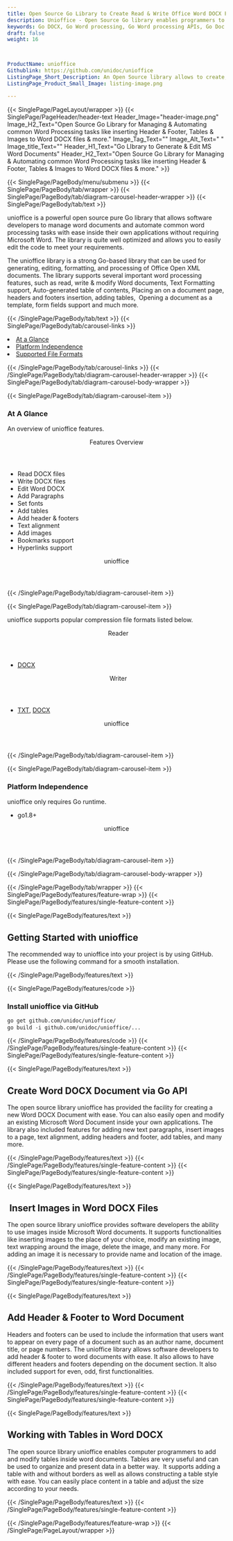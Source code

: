 ```yaml
---
title: Open Source Go Library to Create Read & Write Office Word DOCX Files
description: Unioffice - Open Source Go library enables programmers to generate, edit & read office Word DOCX documents. Insert header/footer, tables & images to Word DOCX.
keywords: Go DOCX, Go Word processing, Go Word processing APIs, Go Doc API, Go .docx API, Go word library, create  Word Documents, modify Word documents, add image to word files, Open Source JavaScript Libraries, Open Source Word processing, Open Source Go Library
draft: false
weight: 16



ProductName: unioffice
Githublink: https://github.com/unidoc/unioffice
ListingPage_Short_Description: An Open Source library allows to create, edit and manipulating office Word DOCX file format inside Go applications.
ListingPage_Product_Small_Image: listing-image.png 

---
```


{{< SinglePage/PageLayout/wrapper >}}
{{< SinglePage/PageHeader/header-text
Header_Image="header-image.png"
Image_H2_Text="Open Source Go Library for Managing & Automating common Word Processing tasks like inserting Header & Footer, Tables & Images to Word DOCX files & more."
Image_Tag_Text=""
Image_Alt_Text=" "
Image_title_Text=""
Header_H1_Text="Go LIbrary to Generate & Edit MS Word Documents"
Header_H2_Text="Open Source Go Library for Managing & Automating common Word Processing tasks like inserting Header & Footer, Tables & Images to Word DOCX files & more." >}}

{{< SinglePage/PageBody/menu/submenu >}}
{{< SinglePage/PageBody/tab/wrapper >}}
{{< SinglePage/PageBody/tab/diagram-carousel-header-wrapper >}}
{{< SinglePage/PageBody/tab/text >}}



<p>unioffice is a powerful open source pure Go library that allows software developers to manage word documents and automate common word processing tasks with ease inside their own applications without requiring Microsoft Word. The library is quite well optimized and allows you to easily edit the code to meet your requirements.</p>
<p>The unioffice library is a strong Go-based library that can be used for generating, editing, formatting, and processing of Office Open XML documents. The library supports several important word processing features, such as read, write & modify Word documents, Text Formatting support, Auto-generated table of contents, Placing an on a document page, headers and footers insertion, adding tables,  Opening a document as a template, form fields support and much more.</p>

{{< /SinglePage/PageBody/tab/text >}}
{{< SinglePage/PageBody/tab/carousel-links >}}

<li data-target="#diagramcarousel" data-slide-to="0"><a href="#">At a Glance</a></li>
<li data-target="#diagramcarousel" data-slide-to="2"><a href="#">Platform Independence</a></li>
<li data-target="#diagramcarousel" data-slide-to="1"><a class="activetab" href="#">Supported File Formats</a></li>


{{< /SinglePage/PageBody/tab/carousel-links >}}
{{< /SinglePage/PageBody/tab/diagram-carousel-header-wrapper >}}
{{< SinglePage/PageBody/tab/diagram-carousel-body-wrapper >}}

{{< SinglePage/PageBody/tab/diagram-carousel-item >}}
<h3>At A Glance</h3>
<p>An overview of unioffice features.</p>
<div class="diagram1 d1-poi">
<div class="d1-row">
<div class="d1-col d1-right"><header>Features Overview</header>
<ul>
<li>Read DOCX files</li>
<li>Write DOCX files</li>
<li>Edit Word DOCX</li>
<li>Add Paragraphs</li>
<li>Set fonts</li>
<li>Add tables</li>
<li>Add header & footers</li>
<li>Text alignment</li>
<li>Add images</li>
<li>Bookmarks support</li>
<li>Hyperlinks support</li>
</ul>
</div>
</div>
<div class="d1-logo" style="border: none;"><!--<img src='listing-image.png' alt="Compression APIs for .NET" />--><header>unioffice</header><footer><small></small></footer></div>
<!--/logo--></div>
<!--/diagram1-->
{{< /SinglePage/PageBody/tab/diagram-carousel-item >}}

{{< SinglePage/PageBody/tab/diagram-carousel-item >}}
<p>unioffice supports popular compression file formats listed below.</p>
<div class="diagram1 d2  d1-poi">
<div class="d1-row">
<div class="d1-col d1-left"><header><i class="fa fa-arrows-v "> </i> Reader</header>
<ul>
<li><a href="https://docs.fileformat.com/presentation/ppt/">DOCX</a></li>
</ul>
</div>
<!--/left-->
<div class="d1-col d1-right"><header><i class="fa  fa-long-arrow-down"> </i> Writer</header>
<ul>
<li><a href="https://docs.fileformat.com/word-processing/txt/">TXT</a><a href="https://docs.fileformat.com/presentation/pptx/">,</a> <a href="https://docs.fileformat.com/presentation/ppt/">DOCX</a></li>
</ul>
</div>
<!--/right--></div>
<!--/row-->
<div class="d1-logo" style="border: none;"><!--<img src='listing-image.png' alt="Compression APIs for .NET" />--><header>unioffice</header><footer><small></small></footer></div>
<!--/logo--></div>
<!--/diagram2-->
{{< /SinglePage/PageBody/tab/diagram-carousel-item >}}

{{< SinglePage/PageBody/tab/diagram-carousel-item >}}
<h3>Platform Independence</h3>
<p>unioffice only requires Go runtime.</p>
<div class="diagram1 d1-poi">
<div class="d1-row">
<div class="d1-col d1-right">
<ul>
<li>go1.8+</li>
</ul>
</div>
</div>
</div>
<div class="diagram1 d1-poi">
<div class="d1-row"><!--/left--><!--/right--></div>
<!--/row-->
<div class="d1-logo" style="border: none;"><!--<img src='listing-image.png' alt="Compression APIs for .NET" />--><header>unioffice</header><footer><small></small></footer></div>
<!--/logo--></div>
<!--/diagram2 -->
{{< /SinglePage/PageBody/tab/diagram-carousel-item >}}

{{< /SinglePage/PageBody/tab/diagram-carousel-body-wrapper >}}

{{< /SinglePage/PageBody/tab/wrapper >}}
{{< SinglePage/PageBody/features/feature-wrap >}}
{{< SinglePage/PageBody/features/single-feature-content >}}

{{< SinglePage/PageBody/features/text >}}
<h2 class="h2title">Getting Started with unioffice</h2>
<p>The recommended way to unioffice into your project is by using GitHub. Please use the following command for a smooth installation.</p>
{{< /SinglePage/PageBody/features/text >}}

{{< SinglePage/PageBody/features/code >}}
<h3>Install unioffice via GitHub</h3>
<pre><code class="html">go get github.com/unidoc/unioffice/
go build -i github.com/unidoc/unioffice/...  </code>  </pre>



{{< /SinglePage/PageBody/features/code >}}
{{< /SinglePage/PageBody/features/single-feature-content >}}
{{< SinglePage/PageBody/features/single-feature-content >}}

{{< SinglePage/PageBody/features/text >}}
<h2 class="h2title">Create Word DOCX Document via Go API</h2>
<p>The open source library unioffice has provided the facility for creating a new Word DOCX Document with ease. You can also easily open and modify an existing Microsoft Word Document inside your own applications. The library also included features for adding new text paragraphs, insert images to a page, text alignment, adding headers and footer, add tables, and many more.</p>

{{< /SinglePage/PageBody/features/text >}}
{{< /SinglePage/PageBody/features/single-feature-content >}}
{{< SinglePage/PageBody/features/single-feature-content >}}

{{< SinglePage/PageBody/features/text >}}
<h2 class="h2title"> Insert Images in Word DOCX Files</h2>
<p>The open source library unioffice provides software developers the ability to use images inside Microsoft Word documents. It supports functionalities like inserting images to the place of your choice, modify an existing image, text wrapping around the image, delete the image, and many more. For adding an image it is necessary to provide name and location of the image.</p>

{{< /SinglePage/PageBody/features/text >}}
{{< /SinglePage/PageBody/features/single-feature-content >}}
{{< SinglePage/PageBody/features/single-feature-content >}}

{{< SinglePage/PageBody/features/text >}}
<h2 class="h2title">Add Header & Footer to Word Document</h2>
<p>Headers and footers can be used to include the information that users want to appear on every page of a document such as an author name, document title, or page numbers. The unioffice library allows software developers to add header & footer to word documents with ease. It also allows to have different headers and footers depending on the document section. It also included support for even, odd, first functionalities.</p>

{{< /SinglePage/PageBody/features/text >}}
{{< /SinglePage/PageBody/features/single-feature-content >}}
{{< SinglePage/PageBody/features/single-feature-content >}}

{{< SinglePage/PageBody/features/text >}}
<h2 class="h2title">Working with Tables in Word DOCX</h2>
<p>The open source library unioffice enables computer programmers to add and modify tables inside word documents. Tables are very useful and can be used to organize and present data in a better way.  It supports adding a table with and without borders as well as allows constructing a table style with ease. You can easily place content in a table and adjust the size according to your needs.</p>

{{< /SinglePage/PageBody/features/text >}}
{{< /SinglePage/PageBody/features/single-feature-content >}}

{{< /SinglePage/PageBody/features/feature-wrap >}}
{{< /SinglePage/PageLayout/wrapper >}}